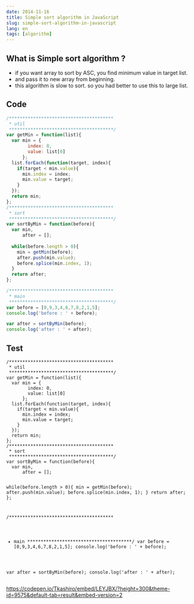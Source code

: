 ```yaml
---
date: 2014-11-16
title: Simple sort algorithm in JavaScript
slug: simple-sort-algorithm-in-javascript
lang: en
tags: [algorithm]
---
```


## What is Simple sort algorithm ?

* if you want array to sort by ASC, you find minimum value in target list.
* and pass it to new array from beginning.
* this algorithm is slow to sort. so you had better to use this to large list.

## Code

```js
/***************************************
 * util
 ***************************************/
var getMin = function(list){
  var min = {
        index: 0,
        value: list[0]
      };
  list.forEach(function(target, index){
    if(target < min.value){
      min.index = index;
      min.value = target;
    } 
  });
  return min;
};
/***************************************
 * sort
 ***************************************/
var sortByMin = function(before){
  var min,
      after = [];
  
  while(before.length > 0){
    min = getMin(before);
    after.push(min.value);
    before.splice(min.index, 1);
  }
  return after;
};

/***************************************
 * main
 ***************************************/
var before = [0,9,3,4,6,7,8,2,1,5];
console.log('before : ' + before);

var after = sortByMin(before);
console.log('after : ' + after);
```
    
## Test

<div data-height="268" data-theme-id="9575" data-slug-hash="LEYJBX" data-default-tab="js" data-user="Tkashiro" class='codepen'><pre><code>/***************************************
 * util
 ***************************************/
var getMin = function(list){
  var min = {
        index: 0,
        value: list[0]
      };
  list.forEach(function(target, index){
    if(target &lt; min.value){
      min.index = index;
      min.value = target;
    } 
  });
  return min;
};
/***************************************
 * sort
 ***************************************/
var sortByMin = function(before){
  var min,
      after = [];
  
  while(before.length &gt; 0){
    min = getMin(before);
    after.push(min.value);
    before.splice(min.index, 1);
  }
  return after;
};

/***************************************
 * main
 ***************************************/
var before = [0,9,3,4,6,7,8,2,1,5];
console.log(&#39;before : &#39; + before);

var after = sortByMin(before);
console.log(&#39;after : &#39; + after);
</code></pre>

https://codepen.io/Tkashiro/embed/LEYJBX/?height=300&theme-id=9575&default-tab=result&embed-version=2
